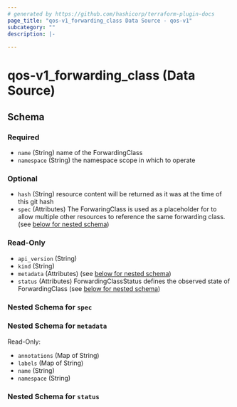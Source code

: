 ```yaml
---
# generated by https://github.com/hashicorp/terraform-plugin-docs
page_title: "qos-v1_forwarding_class Data Source - qos-v1"
subcategory: ""
description: |-
  
---
```


# qos-v1_forwarding_class (Data Source)





<!-- schema generated by tfplugindocs -->
## Schema

### Required

- `name` (String) name of the ForwardingClass
- `namespace` (String) the namespace scope in which to operate

### Optional

- `hash` (String) resource content will be returned as it was at the time of this git hash
- `spec` (Attributes) The ForwaringClass is used as a placeholder for to allow multiple other resources to reference the same forwarding class. (see [below for nested schema](#nestedatt--spec))

### Read-Only

- `api_version` (String)
- `kind` (String)
- `metadata` (Attributes) (see [below for nested schema](#nestedatt--metadata))
- `status` (Attributes) ForwardingClassStatus defines the observed state of ForwardingClass (see [below for nested schema](#nestedatt--status))

<a id="nestedatt--spec"></a>
### Nested Schema for `spec`


<a id="nestedatt--metadata"></a>
### Nested Schema for `metadata`

Read-Only:

- `annotations` (Map of String)
- `labels` (Map of String)
- `name` (String)
- `namespace` (String)


<a id="nestedatt--status"></a>
### Nested Schema for `status`
